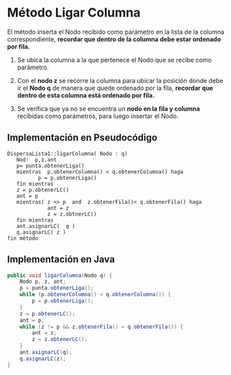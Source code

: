 # Método Ligar Columna
El método  inserta el Nodo recibido como parámetro en la lista de la columna correspondiente, **recordar que dentro de la columna debe estar ordenado por fila.** 

1. Se ubica la columna a la que pertenece el Nodo que se recibe como parámetro.

2. Con el **nodo z** se recorre la columna para ubicar la posición donde debe ir el **Nodo q**  de manera que quede ordenado por la fila, **recordar que dentro de esta columna está ordenado por fila.**

3. Se verifica que ya no se encuentra un **nodo en la fila y columna** recibidas como parámetros, para luego insertar el Nodo.

## Implementación en Pseudocódigo

```
DispersaLista1::ligarColumna( Nodo : q)     
   Nod:  p,z,ant
   p= punta.obtenerLiga()
   mientras  p.obtenerColumna() < q.obtenerColumna() haga
          p = p.obtenerLiga()
   fin mientras
   z = p.obtenerLC()
   ant = p
   mientras( z <> p  and  z.obtenerFila()< q.obtenerFila() haga
             ant = z
             z = z.obtnerLC()
   fin mientras     
   ant.asignarLC(  q )
   q.asignarLC( z )     
fin método
```

## Implementación en Java
```java
public void ligarColumna(Nodo q) {
    Nodo p, z, ant;
    p = punta.obtenerLiga();
    while (p.obtenerColumna() < q.obtenerColumna()) {
        p = p.obtenerLiga();
    }
    z = p.obtenerLC();
    ant = p;
    while (z != p && z.obtenerFila() < q.obtenerFila()) {
        ant = z;
        z = z.obtenerLC();
    }
    ant.asignarLC(q);
    q.asignarLC(z);
}
```

